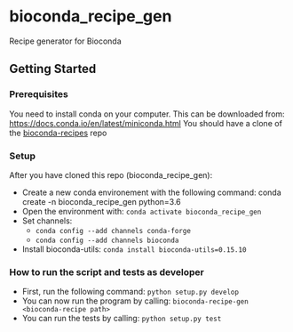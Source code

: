 # bioconda_recipe_gen
Recipe generator for Bioconda

## Getting Started
### Prerequisites
You need to install conda on your computer. This can be downloaded from: https://docs.conda.io/en/latest/miniconda.html
You should have a clone of the [bioconda-recipes](https://github.com/bioconda/bioconda-recipes.git) repo 

### Setup
After you have cloned this repo (bioconda_recipe_gen):
* Create a new conda environement with the following command: conda create -n bioconda_recipe_gen python=3.6
* Open the environment with: `conda activate bioconda_recipe_gen`
* Set channels:
	* `conda config --add channels conda-forge`
	* `conda config --add channels bioconda`
* Install bioconda-utils: `conda install bioconda-utils=0.15.10`

### How to run the script and tests as developer
* First, run the following command: `python setup.py develop`
* You can now run the program by calling: `bioconda-recipe-gen <bioconda-recipe path>`
* You can run the tests by calling: `python setup.py test`
